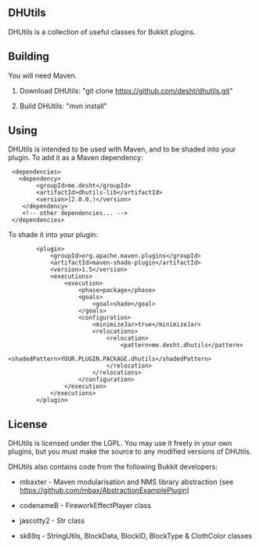 ## DHUtils

DHUtils is a collection of useful classes for Bukkit plugins.

## Building

You will need Maven.

1) Download DHUtils: "git clone https://github.com/desht/dhutils.git"

2) Build DHUtils: "mvn install"

## Using

DHUtils is intended to be used with Maven, and to be shaded into your plugin.  To add it as a Maven dependency:

     <dependencies>
       <dependency>
            <groupId>me.desht</groupId>
            <artifactId>dhutils-lib</artifactId>
            <version>[2.0.0,)</version>
        </dependency>
        <!-- other dependencies... -->
     </dependencies>
     
To shade it into your plugin:

            <plugin>
                <groupId>org.apache.maven.plugins</groupId>
                <artifactId>maven-shade-plugin</artifactId>
                <version>1.5</version>
                <executions>
                    <execution>
                        <phase>package</phase>
                        <goals>
                            <goal>shade</goal>
                        </goals>
                        <configuration>
                            <minimizeJar>true</minimizeJar>
                            <relocations>
                                <relocation>
                                    <pattern>me.desht.dhutils</pattern>
                                    <shadedPattern>YOUR.PLUGIN.PACKAGE.dhutils</shadedPattern>
                                </relocation>
                            </relocations>
                        </configuration>
                    </execution>
                </executions>
            </plugin>


## License

DHUtils is licensed under the LGPL.  You may use it freely in your own plugins, but you must make the source to any modified
versions of DHUtils.

DHUtils also contains code from the following Bukkit developers:

* mbaxter - Maven modularisation and NMS library abstraction (see https://github.com/mbax/AbstractionExamplePlugin)

* codenameB - FireworkEffectPlayer class

* jascotty2 - Str class

* sk89q - StringUtils, BlockData, BlockID, BlockType & ClothColor classes

